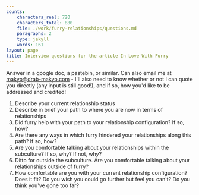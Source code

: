 ```yaml
---
counts:
    characters_real: 720
    characters_total: 880
    file: ./work/furry-relationships/questions.md
    paragraphs: 2
    type: jekyll
    words: 161
layout: page
title: Interview questions for the article In Love With Furry
---
```


Answer in a google doc, a pastebin, or similar.  Can also email me at makyo@drab-makyo.com - I'll also need to know whether or not I can quote you directly (any input is still good!), and if so, how you'd like to be addressed and credited!

1. Describe your current relationship status
2. Describe in brief your path to where you are now in terms of relationships
3. Did furry help with your path to your relationship configuration? If so, how?
4. Are there any ways in which furry hindered your relationships along this path? If so, how?
5. Are you comfortable talking about your relationships within the subculture? If so, why? If not, why?
6. Ditto for outside the subculture.  Are you comfortable talking about your relationships outside of furry?
7. How comfortable are you with your current relationship configuration?  Does it fit? Do you wish you could go further but feel you can't? Do you think you've gone too far?
